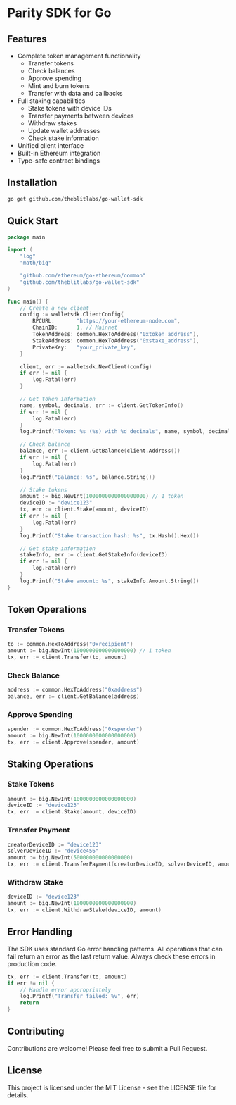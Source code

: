 # Parity SDK for Go

## Features

- Complete token management functionality
  - Transfer tokens
  - Check balances
  - Approve spending
  - Mint and burn tokens
  - Transfer with data and callbacks
- Full staking capabilities
  - Stake tokens with device IDs
  - Transfer payments between devices
  - Withdraw stakes
  - Update wallet addresses
  - Check stake information
- Unified client interface
- Built-in Ethereum integration
- Type-safe contract bindings

## Installation

```bash
go get github.com/theblitlabs/go-wallet-sdk
```

## Quick Start

```go
package main

import (
    "log"
    "math/big"

    "github.com/ethereum/go-ethereum/common"
    "github.com/theblitlabs/go-wallet-sdk"
)

func main() {
    // Create a new client
    config := walletsdk.ClientConfig{
        RPCURL:       "https://your-ethereum-node.com",
        ChainID:      1, // Mainnet
        TokenAddress: common.HexToAddress("0xtoken_address"),
        StakeAddress: common.HexToAddress("0xstake_address"),
        PrivateKey:   "your_private_key",
    }

    client, err := walletsdk.NewClient(config)
    if err != nil {
        log.Fatal(err)
    }

    // Get token information
    name, symbol, decimals, err := client.GetTokenInfo()
    if err != nil {
        log.Fatal(err)
    }
    log.Printf("Token: %s (%s) with %d decimals", name, symbol, decimals)

    // Check balance
    balance, err := client.GetBalance(client.Address())
    if err != nil {
        log.Fatal(err)
    }
    log.Printf("Balance: %s", balance.String())

    // Stake tokens
    amount := big.NewInt(1000000000000000000) // 1 token
    deviceID := "device123"
    tx, err := client.Stake(amount, deviceID)
    if err != nil {
        log.Fatal(err)
    }
    log.Printf("Stake transaction hash: %s", tx.Hash().Hex())

    // Get stake information
    stakeInfo, err := client.GetStakeInfo(deviceID)
    if err != nil {
        log.Fatal(err)
    }
    log.Printf("Stake amount: %s", stakeInfo.Amount.String())
}
```

## Token Operations

### Transfer Tokens

```go
to := common.HexToAddress("0xrecipient")
amount := big.NewInt(1000000000000000000) // 1 token
tx, err := client.Transfer(to, amount)
```

### Check Balance

```go
address := common.HexToAddress("0xaddress")
balance, err := client.GetBalance(address)
```

### Approve Spending

```go
spender := common.HexToAddress("0xspender")
amount := big.NewInt(1000000000000000000)
tx, err := client.Approve(spender, amount)
```

## Staking Operations

### Stake Tokens

```go
amount := big.NewInt(1000000000000000000)
deviceID := "device123"
tx, err := client.Stake(amount, deviceID)
```

### Transfer Payment

```go
creatorDeviceID := "device123"
solverDeviceID := "device456"
amount := big.NewInt(500000000000000000)
tx, err := client.TransferPayment(creatorDeviceID, solverDeviceID, amount)
```

### Withdraw Stake

```go
deviceID := "device123"
amount := big.NewInt(1000000000000000000)
tx, err := client.WithdrawStake(deviceID, amount)
```

## Error Handling

The SDK uses standard Go error handling patterns. All operations that can fail return an error as the last return value. Always check these errors in production code.

```go
tx, err := client.Transfer(to, amount)
if err != nil {
    // Handle error appropriately
    log.Printf("Transfer failed: %v", err)
    return
}
```

## Contributing

Contributions are welcome! Please feel free to submit a Pull Request.

## License

This project is licensed under the MIT License - see the LICENSE file for details.
